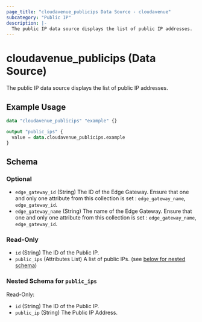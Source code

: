 ```yaml
---
page_title: "cloudavenue_publicips Data Source - cloudavenue"
subcategory: "Public IP"
description: |-
  The public IP data source displays the list of public IP addresses.
---
```


# cloudavenue_publicips (Data Source)

The public IP data source displays the list of public IP addresses.

## Example Usage

```terraform
data "cloudavenue_publicips" "example" {}

output "public_ips" {
  value = data.cloudavenue_publicips.example
}
```

<!-- schema generated by tfplugindocs -->
## Schema

### Optional

- `edge_gateway_id` (String) The ID of the Edge Gateway. Ensure that one and only one attribute from this collection is set : `edge_gateway_name`, `edge_gateway_id`.
- `edge_gateway_name` (String) The name of the Edge Gateway. Ensure that one and only one attribute from this collection is set : `edge_gateway_name`, `edge_gateway_id`.

### Read-Only

- `id` (String) The ID of the Public IP.
- `public_ips` (Attributes List) A list of public IPs. (see [below for nested schema](#nestedatt--public_ips))

<a id="nestedatt--public_ips"></a>
### Nested Schema for `public_ips`

Read-Only:

- `id` (String) The ID of the Public IP.
- `public_ip` (String) The Public IP Address.

